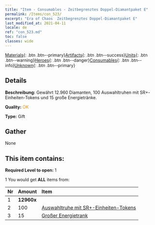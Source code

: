 ```yaml
---
title: "Item - Consumables - Zeitbegrenztes Doppel-Diamantpaket E"
permalink: /Items/con_523/
excerpt: "Era of Chaos  Zeitbegrenztes Doppel-Diamantpaket E"
last_modified_at: 2021-04-11
locale: de
ref: "con_523.md"
toc: false
classes: wide
---
```

 [Materials](/de/Items/){: .btn .btn--primary}[Artifacts](/de/Items/Artifacts/){: .btn .btn--success}[Units](/de/Items/Units/){: .btn .btn--warning}[Heroes](/de/Items/Heroes/){: .btn .btn--danger}[Consumables](/de/Items/Consumables/){: .btn .btn--info}[Unknown](/de/Items/Unknown/){: .btn .btn--primary}

## Details
 **Beschreibung:** Gewährt 12.960 Diamanten, 100 Auswahltruhen mit SR+-Einheiten-Tokens und 15 große Energietränke.

 **Quality:** <span style="color: #FF8C00">OK</span>

 **Type:** Gift

## Gather

  None

## This item contains:

 **Required Level to open:** 1

 1 You would get **ALL** items  from:

  | Nr | Amount |     Item    |
  |:---|:-------|:------------|
  | 1 |  **12960x** | <i class="fas fa-gem"/> |  | 
  | 2 | 100 | [Auswahltruhe mit SR+-Einheiten-Tokens](/de/Items/con_1619/) | 
  | 3 | 15 | [Großer Energietrank](/de/Items/con_706/) | 

